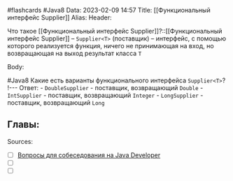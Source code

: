 #flashcards #Java8 
Data: 2023-02-09 14:57
Title: [[Функциональный интерфейс Supplier]]
Alias:
Header:

Что такое [[Функциональный интерфейс Supplier]]?::[[Функциональный интерфейс Supplier]] – `Supplier<T>` (поставщик) – интерфейс, с помощью которого реализуется функция, ничего не принимающая на вход, но возвращающая на выход результат класса `T`
<!--SR:!2023-03-14,3,210-->



Body:



#Java8 
Какие есть варианты функционального интерфейса `Supplier<T>`?
!---
Ответ:
	- `DoubleSupplier` - поставщик, возвращающий `Double`
	- `IntSupplier` - поставщик, возвращающий `Integer`
	- `LongSupplier` - поставщик, возвращающий `Long`
<!--SR:!2023-03-11,3,190-->




Главы:
-


Sources:
- [ ] [Вопросы для собеседования на Java Developer](https://github.com/enhorse/java-interview/blob/master/README.md#%D0%9E%D0%9E%D0%9F)
- [ ] []()
- [ ] []()
